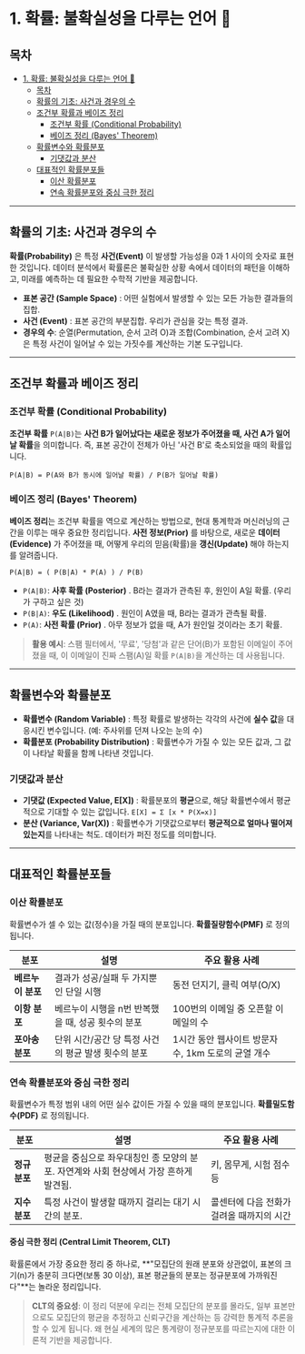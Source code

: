# 1. 확률: 불확실성을 다루는 언어 🎲

## 목차
- [1. 확률: 불확실성을 다루는 언어 🎲](#1-확률-불확실성을-다루는-언어-)
  - [목차](#목차)
  - [확률의 기초: 사건과 경우의 수](#확률의-기초-사건과-경우의-수)
  - [조건부 확률과 베이즈 정리](#조건부-확률과-베이즈-정리)
    - [조건부 확률 (Conditional Probability)](#조건부-확률-conditional-probability)
    - [베이즈 정리 (Bayes' Theorem)](#베이즈-정리-bayes-theorem)
  - [확률변수와 확률분포](#확률변수와-확률분포)
    - [기댓값과 분산](#기댓값과-분산)
  - [대표적인 확률분포들](#대표적인-확률분포들)
    - [이산 확률분포](#이산-확률분포)
    - [연속 확률분포와 중심 극한 정리](#연속-확률분포와-중심-극한-정리)

---

## 확률의 기초: 사건과 경우의 수

**확률(Probability)** 은 특정 **사건(Event)** 이 발생할 가능성을 0과 1 사이의 숫자로 표현한 것입니다. 데이터 분석에서 확률론은 불확실한 상황 속에서 데이터의 패턴을 이해하고, 미래를 예측하는 데 필요한 수학적 기반을 제공합니다.

- **표본 공간 (Sample Space)** : 어떤 실험에서 발생할 수 있는 모든 가능한 결과들의 집합.
- **사건 (Event)** : 표본 공간의 부분집합. 우리가 관심을 갖는 특정 결과.
- **경우의 수**: 순열(Permutation, 순서 고려 O)과 조합(Combination, 순서 고려 X)은 특정 사건이 일어날 수 있는 가짓수를 계산하는 기본 도구입니다.

---

## 조건부 확률과 베이즈 정리

### 조건부 확률 (Conditional Probability)

**조건부 확률** `P(A|B)`는 **사건 B가 일어났다는 새로운 정보가 주어졌을 때, 사건 A가 일어날 확률**을 의미합니다. 즉, 표본 공간이 전체가 아닌 '사건 B'로 축소되었을 때의 확률입니다.

`P(A|B) = P(A와 B가 동시에 일어날 확률) / P(B가 일어날 확률)`

### 베이즈 정리 (Bayes' Theorem)

**베이즈 정리**는 조건부 확률을 역으로 계산하는 방법으로, 현대 통계학과 머신러닝의 근간을 이루는 매우 중요한 정리입니다. **사전 정보(Prior)** 를 바탕으로, 새로운 **데이터(Evidence)** 가 주어졌을 때, 어떻게 우리의 믿음(확률)을 **갱신(Update)** 해야 하는지를 알려줍니다.

`P(A|B) = ( P(B|A) * P(A) ) / P(B)`

- `P(A|B)`: **사후 확률 (Posterior)** . B라는 결과가 관측된 후, 원인이 A일 확률. (우리가 구하고 싶은 것)
- `P(B|A)`: **우도 (Likelihood)** . 원인이 A였을 때, B라는 결과가 관측될 확률.
- `P(A)`: **사전 확률 (Prior)** . 아무 정보가 없을 때, A가 원인일 것이라는 초기 확률.

> **활용 예시**: 스팸 필터에서, '무료', '당첨'과 같은 단어(B)가 포함된 이메일이 주어졌을 때, 이 이메일이 진짜 스팸(A)일 확률 `P(A|B)`을 계산하는 데 사용됩니다.

---

## 확률변수와 확률분포

- **확률변수 (Random Variable)** : 특정 확률로 발생하는 각각의 사건에 **실수 값**을 대응시킨 변수입니다. (예: 주사위를 던져 나오는 눈의 수)
- **확률분포 (Probability Distribution)** : 확률변수가 가질 수 있는 모든 값과, 그 값이 나타날 확률을 함께 나타낸 것입니다.

### 기댓값과 분산

- **기댓값 (Expected Value, E[X])** : 확률분포의 **평균**으로, 해당 확률변수에서 평균적으로 기대할 수 있는 값입니다. `E[X] = Σ [x * P(X=x)]`
- **분산 (Variance, Var(X))** : 확률변수가 기댓값으로부터 **평균적으로 얼마나 떨어져 있는지**를 나타내는 척도. 데이터가 퍼진 정도를 의미합니다.

---

## 대표적인 확률분포들

### 이산 확률분포
확률변수가 셀 수 있는 값(정수)을 가질 때의 분포입니다. **확률질량함수(PMF)** 로 정의됩니다.

| 분포 | 설명 | 주요 활용 사례 |
|---|---|---|
| **베르누이 분포** | 결과가 성공/실패 두 가지뿐인 단일 시행 | 동전 던지기, 클릭 여부(O/X) |
| **이항 분포** | 베르누이 시행을 n번 반복했을 때, 성공 횟수의 분포 | 100번의 이메일 중 오픈할 이메일의 수 |
| **포아송 분포** | 단위 시간/공간 당 특정 사건의 평균 발생 횟수의 분포 | 1시간 동안 웹사이트 방문자 수, 1km 도로의 균열 개수 |

### 연속 확률분포와 중심 극한 정리

확률변수가 특정 범위 내의 어떤 실수 값이든 가질 수 있을 때의 분포입니다. **확률밀도함수(PDF)** 로 정의됩니다.

| 분포 | 설명 | 주요 활용 사례 |
|---|---|---|
| **정규 분포** | 평균을 중심으로 좌우대칭인 종 모양의 분포. 자연계와 사회 현상에서 가장 흔하게 발견됨. | 키, 몸무게, 시험 점수 등 |
| **지수 분포** | 특정 사건이 발생할 때까지 걸리는 대기 시간의 분포. | 콜센터에 다음 전화가 걸려올 때까지의 시간 |

#### 중심 극한 정리 (Central Limit Theorem, CLT)

확률론에서 가장 중요한 정리 중 하나로, **"모집단의 원래 분포와 상관없이, 표본의 크기(n)가 충분히 크다면(보통 30 이상), 표본 평균들의 분포는 정규분포에 가까워진다"**는 놀라운 정리입니다.

> **CLT의 중요성**: 이 정리 덕분에 우리는 전체 모집단의 분포를 몰라도, 일부 표본만으로도 모집단의 평균을 추정하고 신뢰구간을 계산하는 등 강력한 통계적 추론을 할 수 있게 됩니다. 왜 현실 세계의 많은 통계량이 정규분포를 따르는지에 대한 이론적 기반을 제공합니다.